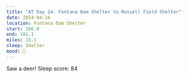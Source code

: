 ```yaml
---
title: "AT Day 14: Fontana Dam Shelter to Russell Field Shelter"
date: 2024-04-16
location: Fontana Dam Shelter
start: 166.0
end: 181.1
miles: 15.1
sleep: Shelter
mood: 🙂
---
```

Saw a deer!
Sleep score: 84